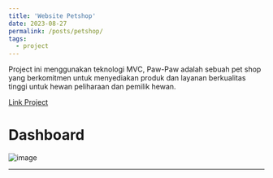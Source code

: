 ```yaml
---
title: 'Website Petshop'
date: 2023-08-27
permalink: /posts/petshop/
tags:
  - project
---
```


Project ini menggunakan teknologi MVC, Paw-Paw adalah sebuah pet shop yang berkomitmen untuk menyediakan produk dan layanan berkualitas tinggi untuk hewan peliharaan dan pemilik hewan.

[Link Project](https://github.com/Julius-Ulee/website-petshop)

# Dashboard
![image](https://github.com/Julius-Ulee/julius-ulee.github.io/assets/61336116/35153e1a-7fec-4942-b1d3-c6129436a6e4)


------
